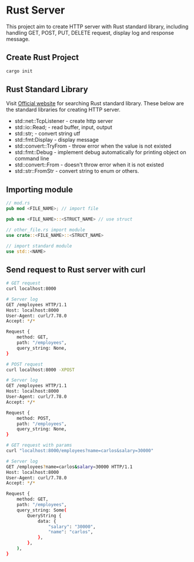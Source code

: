 # Rust Server

This project aim to create HTTP server with Rust standard library, including handling GET, POST, PUT, DELETE request, display log and response message.

## Create Rust Project

```bash
cargo init
```

## Rust Standard Library

Visit [Official website](https://doc.rust-lang.org/std/index.html) for searching Rust standard library. These below are the standard libraries for creating HTTP server.

- std::net::TcpListener - create http server
- std::io::Read; - read buffer, input, output
- std::str; - convert string utf
- std::fmt:Display - display message
- std::convert::TryFrom - throw error when the value is not existed
- std::fmt::Debug - implement debug automatically for printing object on command line
- std::convert::From - doesn't throw error when it is not existed
- std::str::FromStr - convert string to enum or others.

## Importing module

```rust
// mod.rs
pub mod <FILE_NAME>; // import file

pub use <FILE_NAME>::<STRUCT_NAME> // use struct

// other_file.rs import module
use crate::<FILE_NAME>::<STRUCT_NAME>

// import standard module
use std::<NAME>
```

## Send request to Rust server with curl

```bash
# GET request
curl localhost:8000

# Server log
GET /employees HTTP/1.1
Host: localhost:8000
User-Agent: curl/7.78.0
Accept: */*

Request {
    method: GET,
    path: "/employees",
    query_string: None,
}
```

```bash
# POST request
curl localhost:8000 -XPOST

# Server log
GET /employees HTTP/1.1
Host: localhost:8000
User-Agent: curl/7.78.0
Accept: */*

Request {
    method: POST,
    path: "/employees",
    query_string: None,
}
```

```bash
# GET request with params
curl "localhost:8000/employees?name=carlos&salary=30000"

# Server log
GET /employees?name=carlos&salary=30000 HTTP/1.1
Host: localhost:8000
User-Agent: curl/7.78.0
Accept: */*

Request {
    method: GET,
    path: "/employees",
    query_string: Some(
        QueryString {
            data: {
                "salary": "30000",
                "name": "carlos",
            },
        },
    ),
}
```
